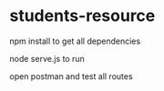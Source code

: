 # students-resource

npm install to get all dependencies

node serve.js to run

open postman and test all routes
